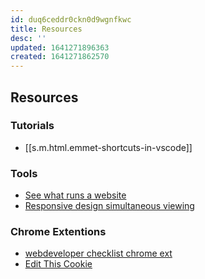 ```yaml
---
id: duq6ceddr0ckn0d9wgnfkwc
title: Resources
desc: ''
updated: 1641271896363
created: 1641271862570
---
```



## Resources

### Tutorials 

- [[s.m.html.emmet-shortcuts-in-vscode]]

### Tools

- [See what runs a website](https://www.WhatRuns.com)
- [Responsive design simultaneous viewing](https://responsively.app/)

### Chrome Extentions

- [webdeveloper checklist chrome ext](https://chrome.google.com/webstore/detail/web-developer-checklist/iahamcpedabephpcgkeikbclmaljebjp)
- [Edit This Cookie](https://chrome.google.com/webstore/detail/editthiscookie/fngmhnnpilhplaeedifhccceomclgfbg)
